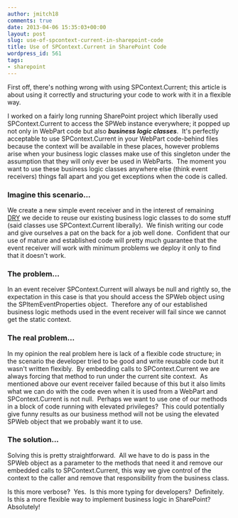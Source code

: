 ```yaml
---
author: jmitch18
comments: true
date: 2013-04-06 15:35:03+00:00
layout: post
slug: use-of-spcontext-current-in-sharepoint-code
title: Use of SPContext.Current in SharePoint Code
wordpress_id: 561
tags:
- sharepoint
---
```


First off, there's nothing wrong with using SPContext.Current; this article is about using it correctly and structuring your code to work with it in a flexible way.

I worked on a fairly long running SharePoint project which liberally used SPContext.Current to access the SPWeb instance everywhere; it popped up not only in WebPart code but also _**business logic classes**_.  It's perfectly acceptable to use SPContext.Current in your WebPart code-behind files because the context will be available in these places, however problems arise when your business logic classes make use of this singleton under the assumption that they will only ever be used in WebParts.  The moment you want to use these business logic classes anywhere else (think event receivers) things fall apart and you get exceptions when the code is called.

<!-- more -->


### Imagine this scenario...


We create a new simple event receiver and in the interest of remaining [DRY](http://en.wikipedia.org/wiki/Don't_repeat_yourself) we decide to reuse our existing business logic classes to do some stuff (said classes use SPContext.Current liberally).  We finish writing our code and give ourselves a pat on the back for a job well done.  Confident that our use of mature and established code will pretty much guarantee that the event receiver will work with minimum problems we deploy it only to find that it doesn't work.


### The problem...


In an event receiver SPContext.Current will always be null and rightly so, the expectation in this case is that you should access the SPWeb object using the SPItemEventProperties object.  Therefore any of our established business logic methods used in the event receiver will fail since we cannot get the static context.


### The real problem...


In my opinion the real problem here is lack of a flexible code structure; in the scenario the developer tried to be good and write reusable code but it wasn't written flexibly.  By embedding calls to SPContext.Current we are always forcing that method to run under the current site context.  As mentioned above our event receiver failed because of this but it also limits what we can do with the code even when it is used from a WebPart and SPContext.Current is not null.  Perhaps we want to use one of our methods in a block of code running with elevated privileges?  This could potentially give funny results as our business method will not be using the elevated SPWeb object that we probably want it to use.


### The solution...


Solving this is pretty straightforward.  All we have to do is pass in the SPWeb object as a parameter to the methods that need it and remove our embedded calls to SPContext.Current, this way we give control of the context to the caller and remove that responsibility from the business class.

Is this more verbose?  Yes.  Is this more typing for developers?  Definitely.  Is this a more flexible way to implement business logic in SharePoint? Absolutely!

